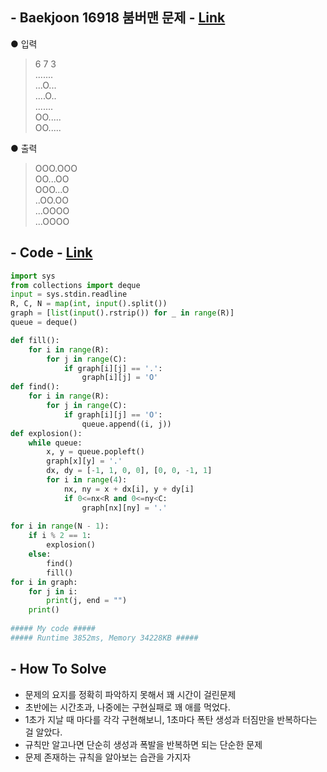 ## - Baekjoon 16918 붐버맨 문제 - [Link](https://www.acmicpc.net/problem/16918)
● 입력  
>6 7 3  
.......  
...O...  
....O..  
.......  
OO.....  
OO.....

● 출력
>OOO.OOO  
OO...OO  
OOO...O  
..OO.OO  
...OOOO  
...OOOO

## - Code - [Link](https://github.com/imtaesuu/AlgorithmPractice_with_Python/blob/main/Graph_Traversal/Baekjoon_16918/Baekjoon_16918.py)

```python
import sys
from collections import deque
input = sys.stdin.readline
R, C, N = map(int, input().split())
graph = [list(input().rstrip()) for _ in range(R)]
queue = deque()

def fill():
    for i in range(R):
        for j in range(C):
            if graph[i][j] == '.':
                graph[i][j] = 'O'
def find():
    for i in range(R):
        for j in range(C):
            if graph[i][j] == 'O':
                queue.append((i, j))   
def explosion():
    while queue:
        x, y = queue.popleft()
        graph[x][y] = '.'
        dx, dy = [-1, 1, 0, 0], [0, 0, -1, 1]
        for i in range(4):
            nx, ny = x + dx[i], y + dy[i]
            if 0<=nx<R and 0<=ny<C:
                graph[nx][ny] = '.'
 
for i in range(N - 1):
    if i % 2 == 1:
        explosion()
    else:
        find()
        fill()
for i in graph:
    for j in i:
        print(j, end = "")
    print()
	
##### My code #####
##### Runtime 3852ms, Memory 34228KB #####
```

## - **How To Solve**
- 문제의 요지를 정확히 파악하지 못해서 꽤 시간이 걸린문제
- 초반에는 시간초과, 나중에는 구현실패로 꽤 애를 먹었다.
- 1초가 지날 때 마다를 각각 구현해보니, 1초마다 폭탄 생성과 터짐만을 반복하다는 걸 알았다.
- 규칙만 알고나면 단순히 생성과 폭발을 반복하면 되는 단순한 문제
- 문제 존재하는 규칙을 알아보는 습관을 가지자